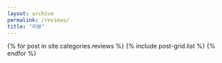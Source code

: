 ```yaml
---
layout: archive
permalink: /reviews/
title: "리뷰"
---
```


<div class="tiles">
{% for post in site.categories.reviews %}
  {% include post-grid.list %}
{% endfor %}
</div><!-- /.tiles -->
